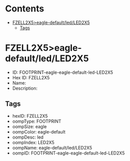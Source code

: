 



Contents
========

* [FZELL2X5>eagle-default/led/LED2X5](#fzell2x5eagle-defaultledled2x5)
	* [Tags](#tags)

# FZELL2X5>eagle-default/led/LED2X5

- ID: FOOTPRINT-eagle-eagle-default-led-LED2X5
- Hex ID: FZELL2X5
- Name: 
- Description: 

## Tags

- hexID: FZELL2X5
- oompType: FOOTPRINT
- oompSize: eagle
- oompColor: eagle-default
- oompDesc: led
- oompIndex: LED2X5
- oompName: eagle-default/led/LED2X5
- oompID: FOOTPRINT-eagle-eagle-default-led-LED2X5
